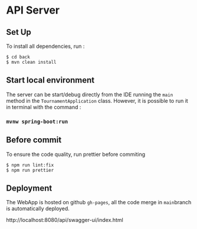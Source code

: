 # API Server

## Set Up
To install all dependencies, run :
```
$ cd back
$ mvn clean install
```

## Start local environment
The server can be start/debug directly from the IDE running the `main` method in the `TournamentApplication` class.
However, it is possible to run it in terminal with the command :
### `mvnw spring-boot:run`



## Before commit
To ensure the code quality, run prettier before commiting
```
$ npm run lint:fix
$ npm run prettier
```

## Deployment
The WebApp is hosted on github `gh-pages`, all the code merge in `main`branch is automatically deployed.

http://localhost:8080/api/swagger-ui/index.html
